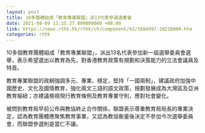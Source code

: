 ```yaml
---
layout: post
title: 10多團體組成「教育專業聯盟」派13代表參選選委會
date: 2021-08-09 11:25:27.000000000 +08:00
link: https://news.rthk.hk/rthk/ch/component/k2/1604997-20210809.htm
categories: rthk
---
```


10多個教育團體組成「教育專業聯盟」，派出13名代表參加新一屆選舉委員會選舉，表示希望選出以教育為先，對香港教育政策有規劃和決策能力的立法會議員及特首。

教育專業聯盟的政綱強調多元、專業、穩定，堅持「一國兩制」，建議政府加強中國歷史、文化及國情教育，強化兩文三語的語文政策，規劃發展成為大灣區及亞洲教育樞紐；亦建議檢視現行教育條例及教育專業守則，應對社會變化。

被問到教育局早前公布與教協終止合作關係，聯盟表示尊重教育局局長的專業決定，認為教育團體應聚焦教育事業，又認為教協衡量後決定不參加今次選舉委員會，而聯盟參選則是當仁不讓。
